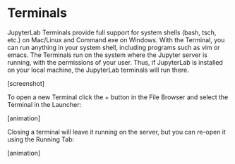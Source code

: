 
# Terminals

JupyterLab Terminals provide full support for system shells (bash, tsch, etc.)
on Mac/Linux and Command.exe on Windows. With the Terminal, you can run anything
in your system shell, including programs such as vim or emacs. The Terminals run
on the system where the Jupyter server is running, with the permissions of your
user. Thus, if JupyterLab is installed on your local machine, the JupyterLab
terminals will run there.

[screenshot]

To open a new Terminal click the + button in the File Browser and select the
Terminal in the Launcher:

[animation]

Closing a terminal will leave it running on the server, but you can re-open it
using the Running Tab:

[animation]